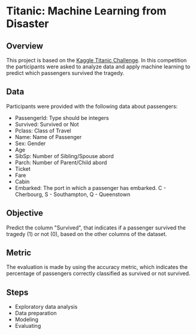 # Titanic: Machine Learning from Disaster

## Overview

This project is based on the [Kaggle Titanic Challenge](https://www.kaggle.com/c/titanic). In this competition the participants were asked to analyze data and apply machine learning to predict which passengers survived the tragedy.

## Data

Participants were provided with the following data about passengers:

* PassengerId: Type should be integers
* Survived: Survived or Not
* Pclass: Class of Travel
* Name: Name of Passenger
* Sex: Gender
* Age
* SibSp: Number of Sibling/Spouse abord
* Parch: Number of Parent/Child abord
* Ticket
* Fare
* Cabin
* Embarked: The port in which a passenger has embarked. C - Cherbourg, S - Southampton, Q - Queenstown

## Objective

Predict the column "Survived", that indicates if a passenger survived the tragedy (1) or not (0), based on the other columns of the dataset.

## Metric

The evaluation is made by using the accuracy metric, which indicates the percentage of passengers correctly classified as survived or not survived. 

## Steps

* Exploratory data analysis
* Data preparation
* Modeling
* Evaluating